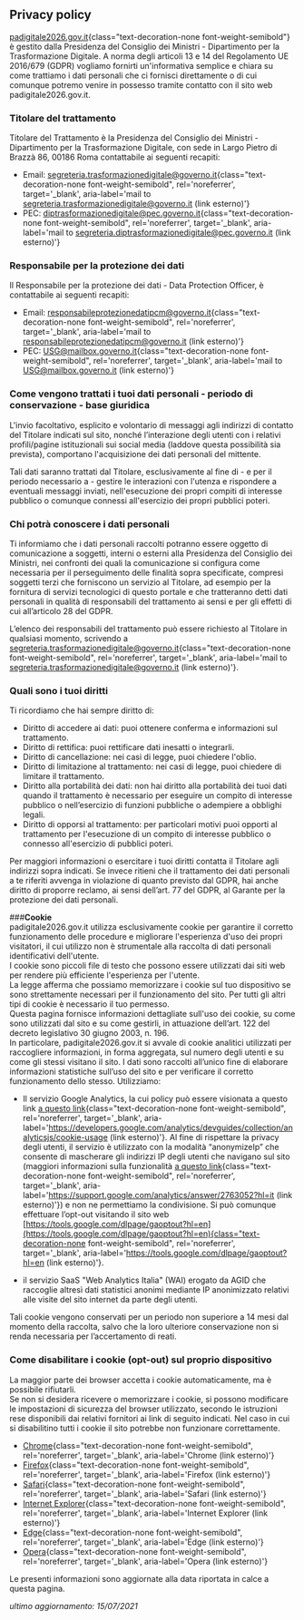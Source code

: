 Privacy policy
--------------

[padigitale2026.gov.it](https://padigitale2026.gov.it/){class="text-decoration-none font-weight-semibold"} è gestito dalla Presidenza del Consiglio dei Ministri - Dipartimento per la Trasformazione Digitale.
A norma degli articoli 13 e 14 del Regolamento UE 2016/679 (GDPR) vogliamo fornirti un'informativa semplice e chiara su come trattiamo i dati personali che ci fornisci direttamente o di cui comunque potremo venire in possesso tramite contatto con il sito web padigitale2026.gov.it.

### **Titolare del trattamento**  
Titolare del Trattamento è la Presidenza del Consiglio dei Ministri - Dipartimento per la Trasformazione Digitale, con sede in Largo Pietro di Brazzà 86, 00186 Roma contattabile ai seguenti recapiti:

- Email: [segreteria.trasformazionedigitale@governo.it](mailto:segreteria.trasformazionedigitale@governo.it){class="text-decoration-none font-weight-semibold", rel='noreferrer', target='\_blank', aria-label='mail to segreteria.trasformazionedigitale@governo.it (link esterno)'}
- PEC: [diptrasformazionedigitale@pec.governo.it](mailto:diptrasformazionedigitale@pec.governo.it){class="text-decoration-none font-weight-semibold", rel='noreferrer', target='\_blank', aria-label='mail to segreteria.diptrasformazionedigitale@pec.governo.it (link esterno)'}

### **Responsabile per la protezione dei dati**  
Il Responsabile per la protezione dei dati - Data Protection Officer, è contattabile ai seguenti recapiti:

- Email: [responsabileprotezionedatipcm@governo.it](mailto:responsabileprotezionedatipcm@governo.it){class="text-decoration-none font-weight-semibold", rel='noreferrer', target='\_blank', aria-label='mail to responsabileprotezionedatipcm@governo.it (link esterno)'}
- PEC: [USG@mailbox.governo.it](mailto:USG@mailbox.governo.it){class="text-decoration-none font-weight-semibold", rel='noreferrer', target='\_blank', aria-label='mail to USG@mailbox.governo.it (link esterno)'}

### **Come vengono trattati i tuoi dati personali - periodo di conservazione - base giuridica**  
L'invio facoltativo, esplicito e volontario di messaggi agli indirizzi di contatto del Titolare indicati sul sito, nonché l’interazione degli utenti con i relativi profili/pagine istituzionali sui social media (laddove questa possibilità sia prevista), comportano l'acquisizione dei dati personali del mittente.

Tali dati saranno trattati dal Titolare, esclusivamente al fine di - e per il periodo necessario a - gestire le interazioni con l'utenza e rispondere a eventuali messaggi inviati, nell'esecuzione dei propri compiti di interesse pubblico o comunque connessi all'esercizio dei propri pubblici poteri.

### **Chi potrà conoscere i dati personali**  
Ti informiamo che i dati personali raccolti potranno essere oggetto di comunicazione a soggetti, interni o esterni alla Presidenza del Consiglio dei Ministri, nei confronti dei quali la comunicazione si configura come necessaria per il perseguimento delle finalità sopra specificate, compresi soggetti terzi che forniscono un servizio al Titolare, ad esempio per la fornitura di servizi tecnologici di questo portale e che tratteranno detti dati personali in qualità di responsabili del trattamento ai sensi e per gli effetti di cui all’articolo 28 del GDPR.

L’elenco dei responsabili del trattamento può essere richiesto al Titolare in qualsiasi momento, scrivendo a [segreteria.trasformazionedigitale@governo.it](mailto:segreteria.trasformazionedigitale@governo.it){class="text-decoration-none font-weight-semibold", rel='noreferrer', target='\_blank', aria-label='mail to segreteria.trasformazionedigitale@governo.it (link esterno)'}.

### **Quali sono i tuoi diritti**  
Ti ricordiamo che hai sempre diritto di:

- Diritto di accedere ai dati: puoi ottenere conferma e informazioni sul trattamento.
- Diritto di rettifica: puoi rettificare dati inesatti o integrarli.
- Diritto di cancellazione: nei casi di legge, puoi chiedere l'oblio.
- Diritto di limitazione al trattamento: nei casi di legge, puoi chiedere di limitare il trattamento.
- Diritto alla portabilità dei dati: non hai diritto alla portabilità dei tuoi dati quando il trattamento è necessario per eseguire un compito di interesse pubblico o nell’esercizio di funzioni pubbliche o adempiere a obblighi legali.
- Diritto di opporsi al trattamento: per particolari motivi puoi opporti al trattamento per l'esecuzione di un compito di interesse pubblico o connesso all'esercizio di pubblici poteri.

Per maggiori informazioni o esercitare i tuoi diritti contatta il Titolare agli indirizzi sopra indicati. Se invece ritieni che il trattamento dei dati personali a te riferiti avvenga in violazione di quanto previsto dal GDPR, hai anche diritto di proporre reclamo, ai sensi dell’art. 77 del GDPR, al Garante per la protezione dei dati personali.

###**Cookie**  
padigitale2026.gov.it utilizza esclusivamente cookie per garantire il corretto funzionamento delle procedure e migliorare l'esperienza d'uso dei propri visitatori, il cui utilizzo non è strumentale alla raccolta di dati personali identificativi dell'utente.  
I cookie sono piccoli file di testo che possono essere utilizzati dai siti web per rendere più efficiente l'esperienza per l'utente.  
La legge afferma che possiamo memorizzare i cookie sul tuo dispositivo se sono strettamente necessari per il funzionamento del sito. Per tutti gli altri tipi di cookie è necessario il tuo permesso.  
Questa pagina fornisce informazioni dettagliate sull'uso dei cookie, su come sono utilizzati dal sito e su come gestirli, in attuazione dell’art. 122 del decreto legislativo 30 giugno 2003, n. 196.  
In particolare, padigitale2026.gov.it si avvale di cookie analitici utilizzati per raccogliere informazioni, in forma aggregata, sul numero degli utenti e su come gli stessi visitano il sito. I dati sono raccolti all’unico fine di elaborare informazioni statistiche sull’uso del sito e per verificare il corretto funzionamento dello stesso. Utilizziamo:

- Il servizio Google Analytics, la cui policy può essere visionata a questo link [a questo link](https://developers.google.com/analytics/devguides/collection/analyticsjs/cookie-usage){class="text-decoration-none font-weight-semibold", rel='noreferrer', target='\_blank', aria-label='https://developers.google.com/analytics/devguides/collection/analyticsjs/cookie-usage (link esterno)'}.
  Al fine di rispettare la privacy degli utenti, il servizio è utilizzato con la modalità “anonymizeIp” che consente di mascherare gli indirizzi IP degli utenti che navigano sul sito (maggiori informazioni sulla funzionalità [a questo link](https://support.google.com/analytics/answer/2763052?hl=it){class="text-decoration-none font-weight-semibold", rel='noreferrer', target='\_blank', aria-label='https://support.google.com/analytics/answer/2763052?hl=it (link esterno)'}) e non ne permettiamo la condivisione. Si può comunque effettuare l’opt-out visitando il sito web [https://tools.google.com/dlpage/gaoptout?hl=en](https://tools.google.com/dlpage/gaoptout?hl=en){class="text-decoration-none font-weight-semibold", rel='noreferrer', target='\_blank', aria-label='https://tools.google.com/dlpage/gaoptout?hl=en (link esterno)'}.

- il servizio SaaS "Web Analytics Italia" (WAI) erogato da AGID che raccoglie altresì dati statistici anonimi mediante IP anonimizzato relativi alle visite del sito internet da parte degli utenti.

Tali cookie vengono conservati per un periodo non superiore a 14 mesi dal momento della raccolta, salvo che la loro ulteriore conservazione non si renda necessaria per l’accertamento di reati.

### **Come disabilitare i cookie (opt-out) sul proprio dispositivo**  
La maggior parte dei browser accetta i cookie automaticamente, ma è possibile rifiutarli.  
Se non si desidera ricevere o memorizzare i cookie, si possono modificare le impostazioni di sicurezza del browser utilizzato, secondo le istruzioni rese disponibili dai relativi fornitori ai link di seguito indicati. Nel caso in cui si disabilitino tutti i cookie il sito potrebbe non funzionare correttamente.

- [Chrome](https://support.google.com/chrome/answer/95647?co=GENIE.Platform%3DDesktop&hl=it){class="text-decoration-none font-weight-semibold", rel='noreferrer', target='\_blank', aria-label='Chrome (link esterno)'}
- [Firefox](https://support.mozilla.org/it/kb/protezione-antitracciamento-avanzata-firefox-desktop?redirectlocale=it&redirectslug=Attivare+e+disattivare+i+cookie){class="text-decoration-none font-weight-semibold", rel='noreferrer', target='\_blank', aria-label='Firefox (link esterno)'}
- [Safari](https://support.apple.com/guide/safari/manage-cookies-and-website-data-sfri11471/mac){class="text-decoration-none font-weight-semibold", rel='noreferrer', target='\_blank', aria-label='Safari (link esterno)'}
- [Internet Explorer](https://support.microsoft.com/it-it/help/17442/windows-internet-explorer-delete-manage-cookies){class="text-decoration-none font-weight-semibold", rel='noreferrer', target='\_blank', aria-label='Internet Explorer (link esterno)'}
- [Edge](https://support.microsoft.com/it-it/help/4027947/microsoft-edge-delete-cookies){class="text-decoration-none font-weight-semibold", rel='noreferrer', target='\_blank', aria-label='Edge (link esterno)'}
- [Opera](https://help.opera.com/en/latest/web-preferences/#cookies){class="text-decoration-none font-weight-semibold", rel='noreferrer', target='\_blank', aria-label='Opera (link esterno)'}

Le presenti informazioni sono aggiornate alla data riportata in calce a questa pagina.

<p class="text-right"><em>ultimo aggiornamento: 15/07/2021</em></p>
